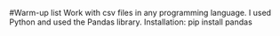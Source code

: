 #Warm-up list
Work with csv files in any programming language. I used Python and used the Pandas library. Installation: pip install pandas
